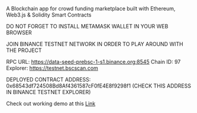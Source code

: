 A Blockchain app for crowd funding marketplace built with Ethereum, Web3.js & Solidity Smart Contracts

DO NOT FORGET TO INSTALL METAMASK WALLET IN YOUR WEB BROWSER

JOIN BINANCE TESTNET NETWORK IN ORDER TO PLAY AROUND WITH THE PROJECT

RPC URL: https://data-seed-prebsc-1-s1.binance.org:8545
Chain ID: 97
Explorer: https://testnet.bscscan.com

DEPLOYED CONTRACT ADDRESS: 0x68543df724508Bd8Af4361587cF0fE4E8f9298f1 (CHECK THIS ADDRESS IN BINANCE TESTNET EXPLORER)

Check out working demo at this [Link](http://rakimsth.github.io/crowd-funding)
